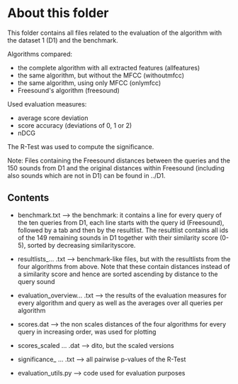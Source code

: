 # About this folder

This folder contains all files related to the evaluation of the algorithm
with the dataset 1 (D1) and the benchmark.

Algorithms compared:

* the complete algorithm with all extracted features (allfeatures)
* the same algorithm, but without the MFCC (withoutmfcc)
* the same algorithm, using only MFCC (onlymfcc)
* Freesound's algorithm (freesound)

Used evaluation measures:
* average score deviation
* score accuracy (deviations of 0, 1 or 2)
* nDCG

The R-Test was used to compute the significance.

Note: Files containing the Freesound distances between the queries and the 150 sounds
from D1 and the original distances within Freesound (including also sounds which are
not in D1) can be found in ../D1.

## Contents

* benchmark.txt --> the benchmark: it contains a line for every query of the ten queries from
D1, each line starts with the query id (Freesound), followed by a tab and then by the resultlist.
The resultlist contains all ids of the 149 remaining sounds in D1 together with their
similarity score (0-5), sorted by decreasing similarityscore. 

* resultlists_... .txt --> benchmark-like files, but with the resultlists from the four algorithms from above. Note that these contain distances instead of a similarity score and hence are sorted ascending by distance to the query sound

* evaluation_overview... .txt --> the results of the evaluation measures for every algorithm and query as well as the averages over all queries per algorithm

* scores.dat --> the non scales distances of the four algorithms for every query in increasing order, was used for plotting

* scores_scaled ... .dat --> dito, but the scaled versions

* significance_ ... .txt --> all pairwise p-values of the R-Test

* evaluation_utils.py --> code used for evaluation purposes
